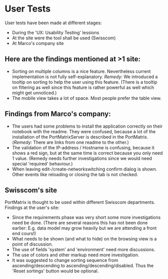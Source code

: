 # User Tests

User tests have been made at different stages:

* During the 'UX: Usability Testing' lessions
* At the site were the tool shall be used (Swisscom)
* At Marco's company site

## Here are the findings mentioned at >1 site:
* Sorting on multiple columns is a nice feature. Nevertheless current implementation is not fully self-explanatory.
  _Remedy:_ We introduced a tooltip on sorting to help the user using this feature.
  (There is a tooltip on filtering as well since this feature is rather powerful as well which might get
  unnoticed.)
* The mobile view takes a lot of space. Most people prefer the table view.


## Findings from Marco's company:
* The users had some problems to install the application correctly on their notebook with the readme. They were confused,
because a lot of the installation of the PortMatrixServer is described in the PortMatrix. (_Remedy:_ There are links
from one readme to the other.)
* The validation of the IP-address / Hostname is confusing, because it shows a red sign, but at the same time is correct
because you only need 1 value. (Remedy needs further investigations since we would need special 'required' behaviour.)
* When leaving edit-/create-networkswitching confirm dialog is shown. Other events like reloading or closing the
tab is not checked.


## Swisscom's site
PortMatrix is thought to be used within different Swisscom departments.
Findings at the user's site:
* Since the requirements phase was very short some more investigations need be done. (There are several
reasons this has not been done earlier: E.g. data model may grow heavily but we are attending a front end cours!)
* What needs to be shown (and what to hide) on the browsing view is a point of discussion.
* The use of fields 'system' and 'environment' need more discussions.
* The use of colors and other markup need more investigation.
* It was suggested to change sorting sequence from ascending/descending to ascending/descending/disabled. Thus the
'Reset sortings' button would be optional.
